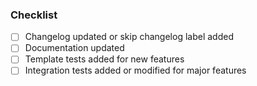 <!---
Describe your PR here
-->

### Checklist

<!---
Remove items which don't apply to your PR.

You can add a changelog entry by running `make add-changelog-entry`
See [/docs/dev.md] for more details
-->

- [ ] Changelog updated or skip changelog label added
- [ ] Documentation updated
- [ ] Template tests added for new features
- [ ] Integration tests added or modified for major features
